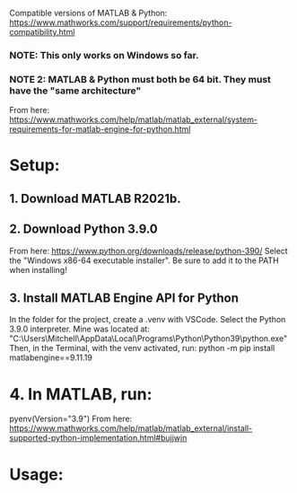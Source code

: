 Compatible versions of MATLAB & Python: https://www.mathworks.com/support/requirements/python-compatibility.html

### NOTE: This only works on Windows so far.
### NOTE 2: MATLAB & Python must both be 64 bit. They must have the "same architecture"
From here: https://www.mathworks.com/help/matlab/matlab_external/system-requirements-for-matlab-engine-for-python.html
# Setup:
## 1. Download MATLAB R2021b.

## 2. Download Python 3.9.0
From here: https://www.python.org/downloads/release/python-390/
Select the "Windows x86-64 executable installer".
Be sure to add it to the PATH when installing!

## 3. Install MATLAB Engine API for Python
In the folder for the project, create a .venv with VSCode.
Select the Python 3.9.0 interpreter.
Mine was located at: 
"C:\Users\Mitchell\AppData\Local\Programs\Python\Python39\python.exe"
Then, in the Terminal, with the venv activated, run:
python -m pip install matlabengine==9.11.19

# 4. In MATLAB, run:
pyenv(Version="3.9")
From here: https://www.mathworks.com/help/matlab/matlab_external/install-supported-python-implementation.html#bujjwjn



# Usage:
